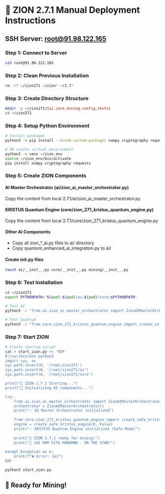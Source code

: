 # 🚀 ZION 2.7.1 Manual Deployment Instructions

## SSH Server: root@91.98.122.165

### Step 1: Connect to Server
```bash
ssh root@91.98.122.165
```

### Step 2: Clean Previous Installation
```bash
rm -rf ~/zion271 ~/zion* ~/2.7*
```

### Step 3: Create Directory Structure
```bash
mkdir -p ~/zion271/{ai,core,mining,config,tests}
cd ~/zion271
```

### Step 4: Setup Python Environment
```bash
# Install packages
python3 -m pip install --break-system-packages numpy cryptography requests

# OR create virtual environment
python3 -m venv ~/zion_env
source ~/zion_env/bin/activate
pip install numpy cryptography requests
```

### Step 5: Create ZION Components

#### AI Master Orchestrator (ai/zion_ai_master_orchestrator.py)
Copy the content from local 2.7.1/ai/zion_ai_master_orchestrator.py

#### KRISTUS Quantum Engine (core/zion_271_kristus_quantum_engine.py)
Copy the content from local 2.7.1/core/zion_271_kristus_quantum_engine.py

#### Other AI Components
- Copy all zion_*_ai.py files to ai/ directory
- Copy quantum_enhanced_ai_integration.py to ai/

#### Create __init__.py files
```bash
touch ai/__init__.py core/__init__.py mining/__init__.py
```

### Step 6: Test Installation
```bash
cd ~/zion271
export PYTHONPATH="$(pwd):$(pwd)/ai:$(pwd)/core:$PYTHONPATH"

# Test AI
python3 -c "from ai.zion_ai_master_orchestrator import ZionAIMasterOrchestrator; print('AI OK')"

# Test Quantum
python3 -c "from core.zion_271_kristus_quantum_engine import create_safe_kristus_engine; print('Quantum OK')"
```

### Step 7: Start ZION
```bash
# Create startup script
cat > start_zion.py << 'EOF'
#!/usr/bin/env python3
import sys, os
sys.path.insert(0, '/root/zion271')
sys.path.insert(0, '/root/zion271/ai')
sys.path.insert(0, '/root/zion271/core')

print("🌟 ZION 2.7.1 Starting...")
print("🧠 Initializing AI components...")

try:
    from ai.zion_ai_master_orchestrator import ZionAIMasterOrchestrator
    orchestrator = ZionAIMasterOrchestrator()
    print("✅ AI Master Orchestrator initialized")
    
    from core.zion_271_kristus_quantum_engine import create_safe_kristus_engine
    engine = create_safe_kristus_engine(8, False)
    print("✅ KRISTUS Quantum Engine initialized (Safe Mode)")
    
    print("🚀 ZION 2.7.1 ready for mining!")
    print("🌟 JAI RAM SITA HANUMAN - ON THE STAR!")
    
except Exception as e:
    print(f"❌ Error: {e}")
EOF

python3 start_zion.py
```

## 🌟 Ready for Mining!

